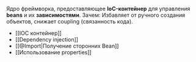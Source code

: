 Ядро фреймворка, предоставляющее **IoC-контейнер** для управления **beans** и их **зависимостями**.
Зачем: Избавляет от ручного создания объектов, снижает coupling (связанность кода).


- [[IOC контейнер]]
- [[Dependency injection]]
- [[@Import|Получение сторонних Bean]]
- [[Использование properties]]